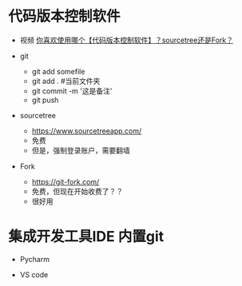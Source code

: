 
# 代码版本控制软件

- 视频 [你喜欢使用哪个【代码版本控制软件】？sourcetree还是Fork？](https://www.bilibili.com/video/BV1Jz411b7RY/)

- git
    - git add somefile
    - git add . #当前文件夹
    - git commit -m '这是备注'
    - git push

- sourcetree
    - https://www.sourcetreeapp.com/
    - 免费
    - 但是，强制登录账户，需要翻墙

- Fork
    - https://git-fork.com/
    - 免费，但现在开始收费了？？
    - 很好用

# 集成开发工具IDE 内置git
- Pycharm

- VS code